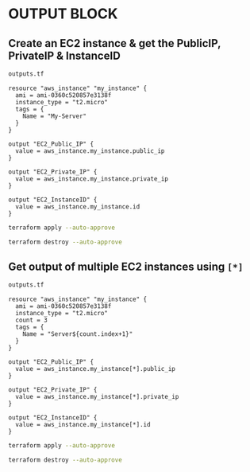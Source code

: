 # OUTPUT BLOCK

## Create an EC2 instance & get the PublicIP, PrivateIP & InstanceID
```sh
outputs.tf
```
```hcl
resource "aws_instance" "my_instance" {
  ami = ami-0360c520857e3138f
  instance_type = "t2.micro"
  tags = {
    Name = "My-Server"
  }
}

output "EC2_Public_IP" {
  value = aws_instance.my_instance.public_ip
}

output "EC2_Private_IP" {
  value = aws_instance.my_instance.private_ip
}

output "EC2_InstanceID" {
  value = aws_instance.my_instance.id
}
```
```sh
terraform apply --auto-approve
```
```sh
terraform destroy --auto-approve
```

## Get output of multiple EC2 instances using `[*]`
```sh
outputs.tf
```
```hcl
resource "aws_instance" "my_instance" {
  ami = ami-0360c520857e3138f
  instance_type = "t2.micro"
  count = 3
  tags = {
    Name = "Server${count.index+1}"
  }
}

output "EC2_Public_IP" {
  value = aws_instance.my_instance[*].public_ip
}

output "EC2_Private_IP" {
  value = aws_instance.my_instance[*].private_ip
}

output "EC2_InstanceID" {
  value = aws_instance.my_instance[*].id
}
```
```sh
terraform apply --auto-approve
```
```sh
terraform destroy --auto-approve
```
